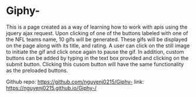 # Giphy-
This is a page created as a way of learning how to work with apis using the jquery ajax request. Upon clicking of one of the buttons labeled with one of the NFL teams name, 10 gifs will be generated. These gifs will be displayed on the page along with its title, and rating. A user can click on the still image to initiate the gif and click once again to pause the gif. In addition, custom buttons can be added by typing in the text box provided and clicking on the submit button. Clicking this cusom button will have the same functionality as the preloaded buttons. 

Github repo: https://github.com/nguyenj0215/Giphy-
link: https://nguyenj0215.github.io/Giphy-/
